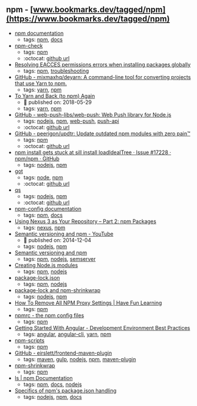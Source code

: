 npm - [www.bookmarks.dev/tagged/npm](https://www.bookmarks.dev/tagged/npm)
---
* [npm documentation  ](https://docs.npmjs.com/)
    * tags: [npm](../tags/npm.md), [docs](../tags/docs.md)
* [npm-check ](https://www.npmjs.com/package/npm-check)
    * tags: [npm](../tags/npm.md)
    * :octocat: [github url](https://github.com/dylang/npm-check)
* [Resolving EACCES permissions errors when installing packages globally](https://docs.npmjs.com/resolving-eacces-permissions-errors-when-installing-packages-globally)
    * tags: [npm](../tags/npm.md), [troubleshooting](../tags/troubleshooting.md)
* [GitHub - mixmaxhq/deyarn: A command-line tool for converting projects that use Yarn to npm.](https://github.com/mixmaxhq/deyarn)
    * tags: [yarn](../tags/yarn.md), [npm](../tags/npm.md)
* [To Yarn and Back (to npm) Again](https://mixmax.com/blog/to-yarn-and-back-again-npm)
    * :calendar: published on: 2018-05-29
    * tags: [yarn](../tags/yarn.md), [npm](../tags/npm.md)
* [GitHub - web-push-libs/web-push: Web Push library for Node.js](https://github.com/web-push-libs/web-push)
    * tags: [nodejs](../tags/nodejs.md), [npm](../tags/npm.md), [web-push](../tags/web-push.md), [push-api](../tags/push-api.md)
    * :octocat: [github url](https://github.com/web-push-libs/web-push)
* [GitHub - peerigon/updtr: Update outdated npm modules with zero pain™](https://github.com/peerigon/updtr)
    * tags: [npm](../tags/npm.md)
    * :octocat: [github url](https://github.com/peerigon/updtr)
* [npm install gets stuck at sill install loadIdealTree · Issue #17228 · npm/npm · GitHub](https://github.com/npm/npm/issues/17228)
    * tags: [nodejs](../tags/nodejs.md), [npm](../tags/npm.md)
* [got](https://www.npmjs.com/package/got)
    * tags: [node](../tags/node.md), [npm](../tags/npm.md)
    * :octocat: [github url](https://github.com/sindresorhus/got)
* [qs](https://www.npmjs.com/package/qs)
    * tags: [nodejs](../tags/nodejs.md), [npm](../tags/npm.md)
    * :octocat: [github url](https://github.com/ljharb/qs)
* [npm-config documentation](https://docs.npmjs.com/misc/config)
    * tags: [npm](../tags/npm.md), [docs](../tags/docs.md)
* [Using Nexus 3 as Your Repository – Part 2: npm Packages](http://blog.sonatype.com/using-nexus-3-as-your-repository-part-2-npm-packages)
    * tags: [nexus](../tags/nexus.md), [npm](../tags/npm.md)
* [Semantic versioning and npm - YouTube](https://www.youtube.com/watch?v=kK4Meix58R4)
    * :calendar: published on: 2014-12-04
    * tags: [nodejs](../tags/nodejs.md), [npm](../tags/npm.md)
* [Semantic versioning and npm](https://docs.npmjs.com/getting-started/semantic-versioning)
    * tags: [npm](../tags/npm.md), [nodejs](../tags/nodejs.md), [semserver](../tags/semserver.md)
* [Creating Node.js modules](https://docs.npmjs.com/getting-started/creating-node-modules)
    * tags: [npm](../tags/npm.md), [nodejs](../tags/nodejs.md)
* [package-lock.json](https://docs.npmjs.com/files/package-lock.json)
    * tags: [npm](../tags/npm.md), [nodejs](../tags/nodejs.md)
* [package-lock and npm-shrinkwrap](https://github.com/npm/npm/blob/latest/doc/spec/package-lock.md)
    * tags: [nodejs](../tags/nodejs.md), [npm](../tags/npm.md)
* [How To Remove All NPM Proxy Settings | Have Fun Learning](http://luxiyalu.com/how-to-remove-all-npm-proxy-settings/)
    * tags: [npm](../tags/npm.md)
* [npmrc - the npm config files](https://docs.npmjs.com/files/npmrc)
    * tags: [npm](../tags/npm.md)
* [Getting Started With Angular - Development Environment Best Practices](http://blog.angular-university.io/getting-started-with-angular-setup-a-development-environment-with-yarn-the-angular-cli-setup-an-ide/)
    * tags: [angular](../tags/angular.md), [angular-cli](../tags/angular-cli.md), [yarn](../tags/yarn.md), [npm](../tags/npm.md)
* [npm-scripts](https://docs.npmjs.com/misc/scripts)
    * tags: [npm](../tags/npm.md)
* [GitHub - eirslett/frontend-maven-plugin](https://github.com/eirslett/frontend-maven-plugin)
    * tags: [maven](../tags/maven.md), [gulp](../tags/gulp.md), [nodejs](../tags/nodejs.md), [npm](../tags/npm.md), [maven-plugin](../tags/maven-plugin.md)
* [npm-shrinkwrap](https://docs.npmjs.com/cli/shrinkwrap)
    * tags: [npm](../tags/npm.md)
* [ls | npm Documentation](https://docs.npmjs.com/cli/ls)
    * tags: [npm](../tags/npm.md), [docs](../tags/docs.md), [nodejs](../tags/nodejs.md)
* [Specifics of npm's package.json handling](https://docs.npmjs.com/files/package.json)
    * tags: [nodejs](../tags/nodejs.md), [npm](../tags/npm.md), [docs](../tags/docs.md)
